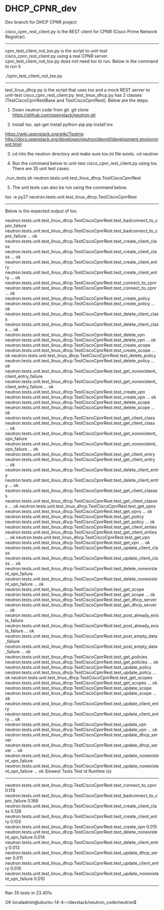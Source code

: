 DHCP_CPNR_dev
=============

Dev branch for DHCP CPNR project

cisco_cpnr_rest_client.py is the REST client for CPNR (Cisco Prime Network Registrar).

----------------

cpnr_test_client_not_tox.py is the script to unit-test cisco_cpnr_rest_client.py using a real CPNR server. cpnr_test_client_not_tox.py does not need tox to run. Below is the command to run it.

./cpnr_test_client_not_tox.py

----------------

test_linux_dhcp.py is the script that uses tox and a mock REST server to unit-test cisco_cpnr_rest_client.py. test_linux_dhcp.py has 2 classes (TestCiscoCpnrRestBase and TestCiscoCpnrRest).
Below are the steps.

1. Down neutron code from git.
git clone https://github.com/openstack/neutron.git

2. Install tox.
apt-get install python-pip
pip install tox

https://wiki.openstack.org/wiki/Testing
http://docs.openstack.org/developer/neutron/devref/development.environment.html

3. cd into the neutron directory and make sure tox.ini file exists.
cd neutron

4. Run the command below to unit-test cisco_cpnr_rest_client.py using tox. There are 35 unit test cases.

./run_tests.sh neutron.tests.unit.test_linux_dhcp.TestCiscoCpnrRest

5. The unit tests can also be run using the command below.

tox -e py27 neutron.tests.unit.test_linux_dhcp.TestCiscoCpnrRest

----------------

Below is the expected output of tox.

neutron.tests.unit.test_linux_dhcp.TestCiscoCpnrRest.test_badconnect_to_cpnr_failure
neutron.tests.unit.test_linux_dhcp.TestCiscoCpnrRest.test_badconnect_to_cpnr_failure ... ok
neutron.tests.unit.test_linux_dhcp.TestCiscoCpnrRest.test_create_client_class
neutron.tests.unit.test_linux_dhcp.TestCiscoCpnrRest.test_create_client_class ... ok
neutron.tests.unit.test_linux_dhcp.TestCiscoCpnrRest.test_create_client_entry
neutron.tests.unit.test_linux_dhcp.TestCiscoCpnrRest.test_create_client_entry ... ok
neutron.tests.unit.test_linux_dhcp.TestCiscoCpnrRest.test_connect_to_cpnr
neutron.tests.unit.test_linux_dhcp.TestCiscoCpnrRest.test_connect_to_cpnr ... ok
neutron.tests.unit.test_linux_dhcp.TestCiscoCpnrRest.test_create_policy
neutron.tests.unit.test_linux_dhcp.TestCiscoCpnrRest.test_create_policy ... ok
neutron.tests.unit.test_linux_dhcp.TestCiscoCpnrRest.test_delete_client_class
neutron.tests.unit.test_linux_dhcp.TestCiscoCpnrRest.test_delete_client_class ... ok
neutron.tests.unit.test_linux_dhcp.TestCiscoCpnrRest.test_delete_vpn
neutron.tests.unit.test_linux_dhcp.TestCiscoCpnrRest.test_delete_vpn ... ok
neutron.tests.unit.test_linux_dhcp.TestCiscoCpnrRest.test_create_scope
neutron.tests.unit.test_linux_dhcp.TestCiscoCpnrRest.test_create_scope ... ok
neutron.tests.unit.test_linux_dhcp.TestCiscoCpnrRest.test_delete_policy
neutron.tests.unit.test_linux_dhcp.TestCiscoCpnrRest.test_delete_policy ... ok
neutron.tests.unit.test_linux_dhcp.TestCiscoCpnrRest.test_get_nonexistent_client_entry_failure
neutron.tests.unit.test_linux_dhcp.TestCiscoCpnrRest.test_get_nonexistent_client_entry_failure ... ok
neutron.tests.unit.test_linux_dhcp.TestCiscoCpnrRest.test_create_vpn
neutron.tests.unit.test_linux_dhcp.TestCiscoCpnrRest.test_create_vpn ... ok
neutron.tests.unit.test_linux_dhcp.TestCiscoCpnrRest.test_delete_scope
neutron.tests.unit.test_linux_dhcp.TestCiscoCpnrRest.test_delete_scope ... ok
neutron.tests.unit.test_linux_dhcp.TestCiscoCpnrRest.test_get_client_class
neutron.tests.unit.test_linux_dhcp.TestCiscoCpnrRest.test_get_client_class ... ok
neutron.tests.unit.test_linux_dhcp.TestCiscoCpnrRest.test_get_nonexistent_vpn_failure
neutron.tests.unit.test_linux_dhcp.TestCiscoCpnrRest.test_get_nonexistent_vpn_failure ... ok
neutron.tests.unit.test_linux_dhcp.TestCiscoCpnrRest.test_get_client_entry
neutron.tests.unit.test_linux_dhcp.TestCiscoCpnrRest.test_get_client_entry ... ok
neutron.tests.unit.test_linux_dhcp.TestCiscoCpnrRest.test_delete_client_entry
neutron.tests.unit.test_linux_dhcp.TestCiscoCpnrRest.test_delete_client_entry ... ok
neutron.tests.unit.test_linux_dhcp.TestCiscoCpnrRest.test_get_client_classes
neutron.tests.unit.test_linux_dhcp.TestCiscoCpnrRest.test_get_client_classes ... ok
neutron.tests.unit.test_linux_dhcp.TestCiscoCpnrRest.test_get_vpns
neutron.tests.unit.test_linux_dhcp.TestCiscoCpnrRest.test_get_vpns ... ok
neutron.tests.unit.test_linux_dhcp.TestCiscoCpnrRest.test_get_policy
neutron.tests.unit.test_linux_dhcp.TestCiscoCpnrRest.test_get_policy ... ok
neutron.tests.unit.test_linux_dhcp.TestCiscoCpnrRest.test_get_client_enties
neutron.tests.unit.test_linux_dhcp.TestCiscoCpnrRest.test_get_client_enties ... ok
neutron.tests.unit.test_linux_dhcp.TestCiscoCpnrRest.test_get_vpn
neutron.tests.unit.test_linux_dhcp.TestCiscoCpnrRest.test_get_vpn ... ok
neutron.tests.unit.test_linux_dhcp.TestCiscoCpnrRest.test_update_client_class
neutron.tests.unit.test_linux_dhcp.TestCiscoCpnrRest.test_update_client_class ... ok
neutron.tests.unit.test_linux_dhcp.TestCiscoCpnrRest.test_delete_nonexistent_vpn_failure
neutron.tests.unit.test_linux_dhcp.TestCiscoCpnrRest.test_delete_nonexistent_vpn_failure ... ok
neutron.tests.unit.test_linux_dhcp.TestCiscoCpnrRest.test_get_scope
neutron.tests.unit.test_linux_dhcp.TestCiscoCpnrRest.test_get_scope ... ok
neutron.tests.unit.test_linux_dhcp.TestCiscoCpnrRest.test_get_dhcp_server
neutron.tests.unit.test_linux_dhcp.TestCiscoCpnrRest.test_get_dhcp_server ... ok
neutron.tests.unit.test_linux_dhcp.TestCiscoCpnrRest.test_post_already_exists_failure
neutron.tests.unit.test_linux_dhcp.TestCiscoCpnrRest.test_post_already_exists_failure ... ok
neutron.tests.unit.test_linux_dhcp.TestCiscoCpnrRest.test_post_empty_data_failure
neutron.tests.unit.test_linux_dhcp.TestCiscoCpnrRest.test_post_empty_data_failure ... ok
neutron.tests.unit.test_linux_dhcp.TestCiscoCpnrRest.test_get_policies
neutron.tests.unit.test_linux_dhcp.TestCiscoCpnrRest.test_get_policies ... ok
neutron.tests.unit.test_linux_dhcp.TestCiscoCpnrRest.test_update_policy
neutron.tests.unit.test_linux_dhcp.TestCiscoCpnrRest.test_update_policy ... ok
neutron.tests.unit.test_linux_dhcp.TestCiscoCpnrRest.test_get_scopes
neutron.tests.unit.test_linux_dhcp.TestCiscoCpnrRest.test_get_scopes ... ok
neutron.tests.unit.test_linux_dhcp.TestCiscoCpnrRest.test_update_scope
neutron.tests.unit.test_linux_dhcp.TestCiscoCpnrRest.test_update_scope ... ok
neutron.tests.unit.test_linux_dhcp.TestCiscoCpnrRest.test_update_client_entry
neutron.tests.unit.test_linux_dhcp.TestCiscoCpnrRest.test_update_client_entry ... ok
neutron.tests.unit.test_linux_dhcp.TestCiscoCpnrRest.test_update_vpn
neutron.tests.unit.test_linux_dhcp.TestCiscoCpnrRest.test_update_vpn ... ok
neutron.tests.unit.test_linux_dhcp.TestCiscoCpnrRest.test_update_dhcp_server
neutron.tests.unit.test_linux_dhcp.TestCiscoCpnrRest.test_update_dhcp_server ... ok
neutron.tests.unit.test_linux_dhcp.TestCiscoCpnrRest.test_update_nonexistent_vpn_failure
neutron.tests.unit.test_linux_dhcp.TestCiscoCpnrRest.test_update_nonexistent_vpn_failure ... ok
Slowest Tests
Test id                                                                                   Runtime (s)
----------------------------------------------------------------------------------------  -----------
neutron.tests.unit.test_linux_dhcp.TestCiscoCpnrRest.test_connect_to_cpnr                 0.174
neutron.tests.unit.test_linux_dhcp.TestCiscoCpnrRest.test_badconnect_to_cpnr_failure      0.168
neutron.tests.unit.test_linux_dhcp.TestCiscoCpnrRest.test_create_client_class             0.126
neutron.tests.unit.test_linux_dhcp.TestCiscoCpnrRest.test_create_client_entry             0.103
neutron.tests.unit.test_linux_dhcp.TestCiscoCpnrRest.test_create_vpn                      0.015
neutron.tests.unit.test_linux_dhcp.TestCiscoCpnrRest.test_delete_nonexistent_vpn_failure  0.014
neutron.tests.unit.test_linux_dhcp.TestCiscoCpnrRest.test_delete_client_entry             0.013
neutron.tests.unit.test_linux_dhcp.TestCiscoCpnrRest.test_update_dhcp_server              0.011
neutron.tests.unit.test_linux_dhcp.TestCiscoCpnrRest.test_update_client_entry             0.010
neutron.tests.unit.test_linux_dhcp.TestCiscoCpnrRest.test_update_nonexistent_vpn_failure  0.010

----------------------------------------------------------------------
Ran 35 tests in 23.401s

OK
localadmin@ubuntu-14-4:~/devstack/neutron_code/neutron$ 

